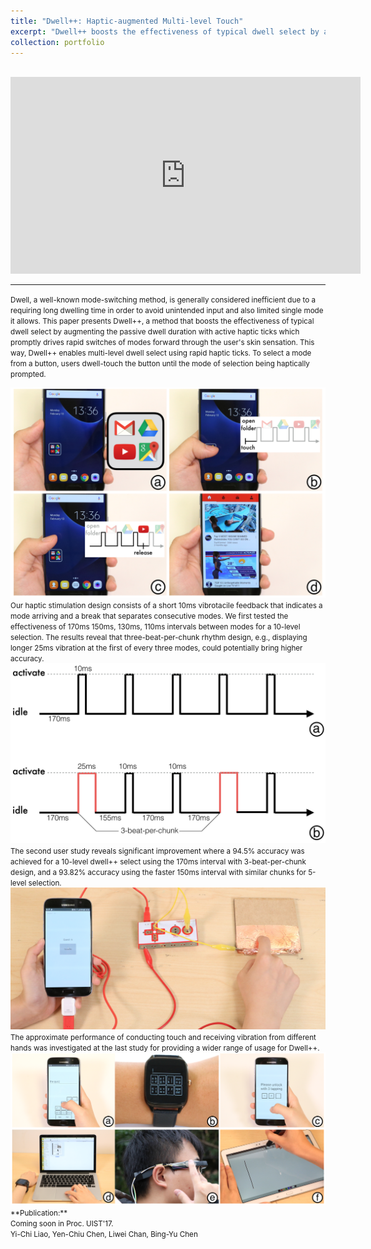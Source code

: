```yaml
---
title: "Dwell++: Haptic-augmented Multi-level Touch"
excerpt: "Dwell++ boosts the effectiveness of typical dwell select by augmenting the passive dwell duration with active haptic ticks.<br/><img src='/images/dwellplusplus.png'><br><br>"
collection: portfolio
---
```


<br>
<iframe width="560" height="315" src="https://www.youtube.com/watch?v=ZLu4mO7NKXA" frameborder="0" allowfullscreen></iframe>

------

<small>Dwell, a well-known mode-switching method, is generally considered inefficient due to a requiring long dwelling time in order to avoid unintended input and also limited single mode it allows. This paper presents Dwell++, a method that boosts the effectiveness of typical dwell select by augmenting the passive dwell duration with active haptic ticks which promptly drives rapid switches of modes forward through the user's skin sensation. This way, Dwell++ enables multi-level dwell select using rapid haptic ticks. To select a mode from a button, users dwell-touch the button until the mode of selection being haptically prompted.
</small>

<img src='/images/dwellplusplus.png'>
<small>
Our haptic stimulation design consists of a short 10ms vibrotacile feedback that indicates a mode arriving and a break that separates consecutive modes. We first tested the effectiveness of 170ms 150ms, 130ms, 110ms intervals between modes for a 10-level selection. The results reveal that three-beat-per-chunk rhythm design, e.g., displaying longer 25ms vibration at the first of every three modes, could potentially bring higher accuracy. 
</small>

<img src='/images/dwell_vibpattern.png'>
<small>
The second user study reveals significant improvement where a 94.5% accuracy was achieved for a 10-level dwell++ select using the 170ms interval with 3-beat-per-chunk design, and a 93.82% accuracy using the faster 150ms interval with similar chunks for 5-level selection. 
</small>

<img src='/images/dwell_study3.png'>
<small>
The approximate performance of conducting touch and receiving vibration from different hands was investigated at the last study for providing a wider range of usage for Dwell++.
</small>

<img src='/images/dwell_applications.png'>

<small>
**Publication:** <br> 
Coming soon in Proc. UIST'17.
<br>Yi-Chi Liao, Yen-Chiu Chen, Liwei Chan, Bing-Yu Chen</small>